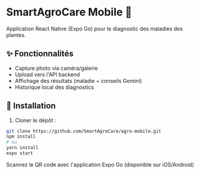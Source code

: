 # SmartAgroCare Mobile 🌱
Application React Native (Expo Go) pour le diagnostic des maladies des plantes.

## ✨ Fonctionnalités
- Capture photo via caméra/galerie
- Upload vers l'API backend
- Affichage des résultats (maladie + conseils Gemini)
- Historique local des diagnostics

## 🚀 Installation
1. Cloner le dépôt :
```bash
git clone https://github.com/SmartAgroCare/agro-mobile.git
npm install
# ou
yarn install
expo start
```
Scannez le QR code avec l'application Expo Go (disponible sur iOS/Android)

